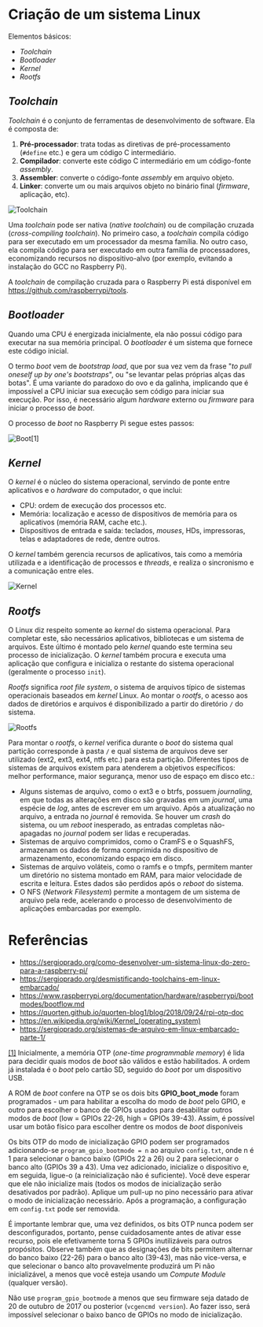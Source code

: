 # Criação de um sistema Linux

Elementos básicos:

* _Toolchain_
* _Bootloader_
* _Kernel_
* _Rootfs_

## _Toolchain_

_Toolchain_ é o conjunto de ferramentas de desenvolvimento de software. Ela é composta de:

1. **Pré-processador**: trata todas as diretivas de pré-processamento (```#define``` etc.) e gera um código C intermediário.
2. **Compilador**: converte este código C intermediário em um código-fonte _assembly_.
3. **Assembler**: converte o código-fonte _assembly_ em arquivo objeto.
4. **Linker**: converte um ou mais arquivos objeto no binário final (_firmware_, aplicação, etc).

![Toolchain](toolchain.gif)

Uma _toolchain_ pode ser nativa (_native toolchain_) ou de compilação cruzada (_cross-compiling toolchain_). No primeiro caso, a _toolchain_ compila código para ser executado em um processador da mesma família. No outro caso, ela compila código para ser executado em outra família de processadores, economizando recursos no dispositivo-alvo (por exemplo, evitando a instalação do GCC no Raspberry Pi).

A _toolchain_ de compilação cruzada para o Raspberry Pi está disponível em https://github.com/raspberrypi/tools.

## _Bootloader_

Quando uma CPU é energizada inicialmente, ela não possui código para executar na sua memória principal. O _bootloader_ é um sistema que fornece este código inicial.

O termo _boot_ vem de _bootstrap load_, que por sua vez vem da frase "_to pull oneself up by one's bootstraps_", ou "se levantar pelas próprias alças das botas". É uma variante do paradoxo do ovo e da galinha, implicando que é impossível a CPU iniciar sua execução sem código para iniciar sua execução. Por isso, é necessário algum _hardware_ externo ou _firmware_ para iniciar o processo de _boot_.

O processo de _boot_ no Raspberry Pi segue estes passos:

![Boot](processo_boot.png)[1]

## _Kernel_

O _kernel_ é o núcleo do sistema operacional, servindo de ponte entre aplicativos e o _hardware_ do computador, o que inclui:

* CPU: ordem de execução dos processos etc.
* Memória: localização e acesso de dispositivos de memória para os aplicativos (memória RAM, cache etc.).
* Dispositivos de entrada e saída: teclados, _mouses_, HDs, impressoras, telas e adaptadores de rede, dentre outros.

O _kernel_ também gerencia recursos de aplicativos, tais como a memória utilizada e a identificação de processos e _threads_, e realiza o sincronismo e a comunicação entre eles.

![Kernel](Kernel_Layout.png)

## _Rootfs_

O Linux diz respeito somente ao _kernel_ do sistema operacional. Para completar este, são necessários aplicativos, bibliotecas e um sistema de arquivos. Este último é montado pelo _kernel_ quando este termina seu processo de inicialização. O _kernel_ também procura e executa uma aplicação que configura e inicializa o restante do sistema operacional (geralmente o processo ```init```).

_Rootfs_ significa _root file system_, o sistema de arquivos típico de sistemas operacionais baseados em _kernel_ Linux. Ao montar o _rootfs_, o acesso aos dados de diretórios e arquivos é disponibilizado a partir do diretório ```/``` do sistema.

![Rootfs](Sistema_Arquivos.png)

Para montar o _rootfs_, o _kernel_ verifica durante o _boot_ do sistema qual partição corresponde à pasta ```/``` e qual sistema de arquivos deve ser utilizado (ext2, ext3, ext4, ntfs etc.) para esta partição. Diferentes tipos de sistemas de arquivos existem para atenderem a objetivos específicos: melhor performance, maior segurança, menor uso de espaço em disco etc.:

* Alguns sistemas de arquivo, como o ext3 e o btrfs, possuem _journaling_, em que todas as alterações em disco são gravadas em um _journal_, uma espécie de _log_, antes de escrever em um arquivo. Após a atualização no arquivo, a entrada no _journal_ é removida. Se houver um _crash_ do sistema, ou um _reboot_ inesperado, as entradas completas não-apagadas no _journal_ podem ser lidas e recuperadas.
* Sistemas de arquivo comprimidos, como o CramFS e o SquashFS, armazenam os dados de forma comprimida no dispositivo de armazenamento, economizando espaço em disco.  
* Sistemas de arquivo voláteis, como o ramfs e o tmpfs, permitem manter um diretório no sistema montado em RAM, para maior velocidade de escrita e leitura. Estes dados são perdidos após o _reboot_ do sistema.
* O NFS (_Network Filesystem_) permite a montagem de um sistema de arquivo pela rede, acelerando o processo de desenvolvimento de aplicações embarcadas por exemplo.

# Referências

* https://sergioprado.org/como-desenvolver-um-sistema-linux-do-zero-para-a-raspberry-pi/
* https://sergioprado.org/desmistificando-toolchains-em-linux-embarcado/
* https://www.raspberrypi.org/documentation/hardware/raspberrypi/bootmodes/bootflow.md
* https://quorten.github.io/quorten-blog1/blog/2018/09/24/rpi-otp-doc
* https://en.wikipedia.org/wiki/Kernel_(operating_system)
* https://sergioprado.org/sistemas-de-arquivo-em-linux-embarcado-parte-1/

[[1]](https://www.raspberrypi.org/documentation/hardware/raspberrypi/bootmodes/bootflow.md) Inicialmente, a memória OTP (_one-time programmable memory_) é lida para decidir quais modos de _boot_ são válidos e estão habilitados. A ordem já instalada é o _boot_ pelo cartão SD, seguido do _boot_ por um dispositivo USB.

A ROM de _boot_ confere na OTP se os dois bits **GPIO_boot_mode** foram programados - um para habilitar a escolha do modo de _boot_ pelo GPIO, e outro para escolher o banco de GPIOs usados para desabilitar outros modos de _boot_ (low = GPIOs 22-26, high = GPIOs 39-43). Assim, é possível usar um botão físico para escolher dentre os modos de _boot_ disponíveis 

Os bits OTP do modo de inicialização GPIO podem ser programados adicionando-se ```program_gpio_bootmode = n``` ao arquivo ```config.txt```, onde n é 1 para selecionar o banco baixo (GPIOs 22 a 26) ou 2 para selecionar o banco alto (GPIOs 39 a 43). Uma vez adicionado, inicialize o dispositivo e, em seguida, ligue-o (a reinicialização não é suficiente). Você deve esperar que ele não inicialize mais (todos os modos de inicialização serão desativados por padrão). Aplique um pull-up no pino necessário para ativar o modo de inicialização necessário. Após a programação, a configuração em ```config.txt``` pode ser removida.

É importante lembrar que, uma vez definidos, os bits OTP nunca podem ser desconfigurados, portanto, pense cuidadosamente antes de ativar esse recurso, pois ele efetivamente torna 5 GPIOs inutilizáveis para outros propósitos. Observe também que as designações de bits permitem alternar do banco baixo (22-26) para o banco alto (39-43), mas não vice-versa, e que selecionar o banco alto provavelmente produzirá um Pi não inicializável, a menos que você esteja usando um _Compute Module_ (qualquer versão).

Não use ```program_gpio_bootmode``` a menos que seu firmware seja datado de 20 de outubro de 2017 ou posterior (```vcgencmd version```). Ao fazer isso, será impossível selecionar o baixo banco de GPIOs no modo de inicialização.
